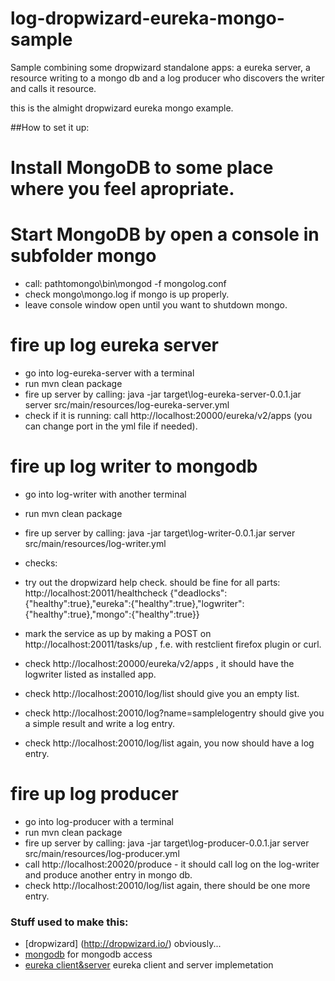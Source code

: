 # log-dropwizard-eureka-mongo-sample
Sample combining some dropwizard standalone apps: a eureka server, a resource writing to a mongo db and a log producer who discovers the writer and calls it resource.

this is the almight dropwizard eureka mongo example.

##How to set it up:

# Install MongoDB to some place where you feel apropriate.
# Start MongoDB by open a console in subfolder mongo
 * call: pathtomongo\bin\mongod -f mongolog.conf
 * check mongo\mongo.log if mongo is up properly.
 * leave console window open until you want to shutdown mongo.

# fire up log eureka server
 * go into log-eureka-server with a terminal 
 * run mvn clean package
 * fire up server by calling: java -jar target\log-eureka-server-0.0.1.jar server src/main/resources/log-eureka-server.yml
 * check if it is running: call http://localhost:20000/eureka/v2/apps (you can change port in the yml file if needed).

# fire up log writer to mongodb
 * go into log-writer with another terminal
 * run mvn clean package
 * fire up server by calling: java -jar target\log-writer-0.0.1.jar server src/main/resources/log-writer.yml
 * checks:
 * try out the dropwizard help check. should be fine for all parts: http://localhost:20011/healthcheck
	{"deadlocks":{"healthy":true},"eureka":{"healthy":true},"logwriter":{"healthy":true},"mongo":{"healthy":true}}
	
 * mark the service as up by making a POST on http://localhost:20011/tasks/up , f.e. with restclient firefox plugin or curl.
 * check http://localhost:20000/eureka/v2/apps , it should have the logwriter listed as installed app.
 * check http://localhost:20010/log/list should give you an empty list.
 * check http://localhost:20010/log?name=samplelogentry should give you a simple result and write a log entry.
 * check http://localhost:20010/log/list again, you now should have a log entry.

# fire up log producer
 * go into log-producer with a terminal
 * run mvn clean package
 * fire up server by calling: java -jar target\log-producer-0.0.1.jar server src/main/resources/log-producer.yml
 * call http://localhost:20020/produce - it should call log on the log-writer and produce another entry in mongo db.
 * check http://localhost:20010/log/list again, there should be one more entry.

### Stuff used to make this:
 * [dropwizard] (http://dropwizard.io/) obviously...
 * [mongodb](https://github.com/eeb/dropwizard-mongo) for mongodb access
 * [eureka client&server](https://github.com/jlewallen/dropwizard-discovery) eureka client and server implemetation